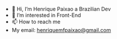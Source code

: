 - 👋 Hi, I’m Henrique Paixao a Brazilian Dev
- 👀 I’m interested in Front-End
- 📫 How to reach me
- My email: henriquemfpaixao@gmail.com

<!---
HenriquePaixao-Dev/HenriquePaixao-Dev is a ✨ special ✨ repository because its `README.md` (this file) appears on your GitHub profile.
You can click the Preview link to take a look at your changes.
--->

